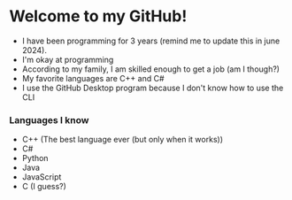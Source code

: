 
# Welcome to my GitHub!

- I have been programming for 3 years (remind me to update this in june 2024).
- I'm okay at programming
- According to my family, I am skilled enough to get a job (am I though?)
- My favorite languages are C++ and C#
- I use the GitHub Desktop program because I don't know how to use the CLI



### Languages I know
- C++ (The best language ever (but only when it works))
- C#
- Python
- Java
- JavaScript
- C (I guess?)
